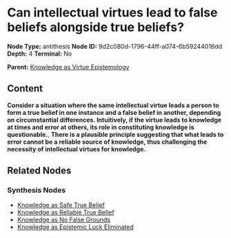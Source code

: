 # Can intellectual virtues lead to false beliefs alongside true beliefs?

**Node Type:** antithesis
**Node ID:** 9d2c080d-1796-44ff-a074-6b59244016dd
**Depth:** 4
**Terminal:** No

**Parent:** [Knowledge as Virtue Epistemology](knowledge-as-virtue-epistemology-synthesis-aa9dfa10-2908-418a-80a9-460a8a726833.md)

## Content

**Consider a situation where the same intellectual virtue leads a person to form a true belief in one instance and a false belief in another, depending on circumstantial differences. Intuitively, if the virtue leads to knowledge at times and error at others, its role in constituting knowledge is questionable.**, **There is a plausible principle suggesting that what leads to error cannot be a reliable source of knowledge, thus challenging the necessity of intellectual virtues for knowledge.**

## Related Nodes

### Synthesis Nodes

- [Knowledge as Safe True Belief](knowledge-as-safe-true-belief-synthesis-c59e4601-510b-4d13-b638-e4a0a0ed1a01.md)
- [Knowledge as Reliable True Belief](knowledge-as-reliable-true-belief-synthesis-6d3f5c91-e8e8-43b1-b389-4120a9bb8912.md)
- [Knowledge as No False Grounds](knowledge-as-no-false-grounds-synthesis-4c5ae217-e028-4e6d-be36-005ef97a5570.md)
- [Knowledge as Epistemic Luck Eliminated](knowledge-as-epistemic-luck-eliminated-synthesis-03e6290f-eed7-40c9-8c54-662684e8a708.md)
